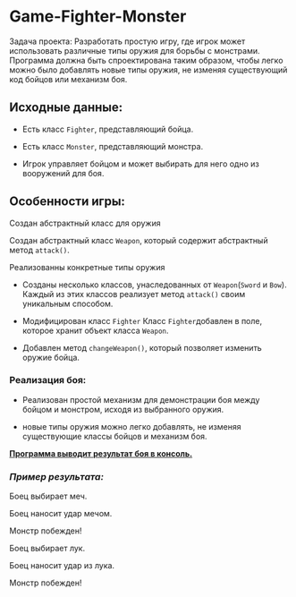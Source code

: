 # Game-Fighter-Monster
Задача проекта: Разработать простую игру, 
где игрок может использовать различные типы оружия
для борьбы с монстрами. Программа должна быть 
спроектирована таким образом, чтобы легко можно
было добавлять новые типы оружия, 
не изменяя существующий код бойцов или механизм боя.

## Исходные данные:
- Есть класс `Fighter`, представляющий бойца.

- Есть класс `Monster`, представляющий монстра.

- Игрок управляет бойцом и может выбирать для 
него одно из вооружений для боя.

## Особенности игры:
Создан абстрактный класс для оружия

Создан абстрактный класс `Weapon`, 
который содержит абстрактный метод `attack()`.

Реализованны конкретные типы оружия

- Созданы несколько классов, унаследованных 
от `Weapon`(`Sword` и `Bow`). 
Каждый из этих классов
реализует метод `attack()` своим уникальным способом.
- Модифицирован класс `Fighter`
Класс `Fighter`добавлен в поле, которое 
хранит объект класса `Weapon`.

- Добавлен метод `changeWeapon()`,
который позволяет изменить оружие бойца.

### Реализация боя:

- Реализован простой механизм для демонстрации боя
между бойцом и монстром, исходя из выбранного оружия.

- новые типы оружия можно легко добавлять, 
не изменяя существующие классы бойцов и механизм боя.

**[Программа выводит результат боя в консоль.]()**

### _Пример результата:_

Боец выбирает меч.

Боец наносит удар мечом.

Монстр побежден!

Боец выбирает лук.

Боец наносит удар из лука.

Монстр побежден!
